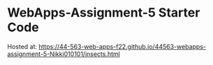 # WebApps-Assignment-5 Starter Code
Hosted at: https://44-563-web-apps-f22.github.io/44563-webapps-assignment-5-Nikki010101/insects.html
